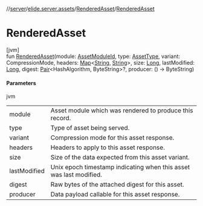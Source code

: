 //[server](../../../index.md)/[elide.server.assets](../index.md)/[RenderedAsset](index.md)/[RenderedAsset](-rendered-asset.md)

# RenderedAsset

[jvm]\
fun [RenderedAsset](-rendered-asset.md)(module: [AssetModuleId](../../elide.server/index.md#-803173189%2FClasslikes%2F-1343588467), type: [AssetType](../-asset-type/index.md), variant: CompressionMode, headers: [Map](https://kotlinlang.org/api/latest/jvm/stdlib/kotlin.collections/-map/index.html)&lt;[String](https://kotlinlang.org/api/latest/jvm/stdlib/kotlin/-string/index.html), [String](https://kotlinlang.org/api/latest/jvm/stdlib/kotlin/-string/index.html)&gt;, size: [Long](https://kotlinlang.org/api/latest/jvm/stdlib/kotlin/-long/index.html), lastModified: [Long](https://kotlinlang.org/api/latest/jvm/stdlib/kotlin/-long/index.html), digest: [Pair](https://kotlinlang.org/api/latest/jvm/stdlib/kotlin/-pair/index.html)&lt;HashAlgorithm, ByteString&gt;?, producer: () -&gt; ByteString)

#### Parameters

jvm

| | |
|---|---|
| module | Asset module which was rendered to produce this record. |
| type | Type of asset being served. |
| variant | Compression mode for this asset response. |
| headers | Headers to apply to this asset response. |
| size | Size of the data expected from this asset variant. |
| lastModified | Unix epoch timestamp indicating when this asset was last modified. |
| digest | Raw bytes of the attached digest for this asset. |
| producer | Data payload callable for this asset response. |
